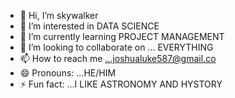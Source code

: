 - 👋 Hi, I’m skywalker
- 👀 I’m interested in DATA SCIENCE
- 🌱 I’m currently learning PROJECT MANAGEMENT
- 💞️ I’m looking to collaborate on ... EVERYTHING 
- 📫 How to reach me ...joshualuke587@gmail.co
- 😄 Pronouns: ...HE/HIM
- ⚡ Fun fact: ...I LIKE ASTRONOMY AND HYSTORY

<!---
skywalker2005/skywalker2005 is a ✨ special ✨ repository because its `README.md` (this file) appears on your GitHub profile.
You can click the Preview link to take a look at your changes.
--->

